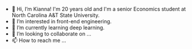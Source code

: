 - 👋 Hi, I’m Kianna! I'm 20 years old and I'm a senior Economics student at North Carolina A&T State University.
- 👀 I’m interested in front-end engineering.
- 🌱 I’m currently learning deep learning. 
- 💞️ I’m looking to collaborate on ...
- 📫 How to reach me ...

<!---
kiannaamaya/kiannaamaya is a ✨ special ✨ repository because its `README.md` (this file) appears on your GitHub profile.
You can click the Preview link to take a look at your changes.
--->
